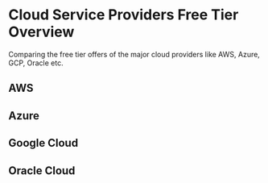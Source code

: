 # Cloud Service Providers Free Tier Overview
Comparing the free tier offers of the major cloud providers like AWS, Azure, GCP, Oracle etc.

## AWS

## Azure

## Google Cloud

## Oracle Cloud

